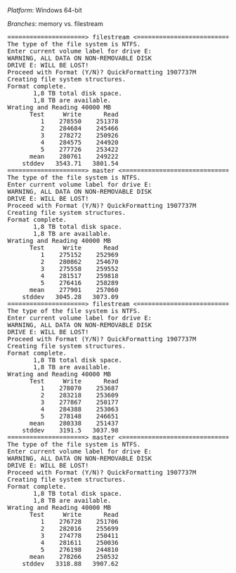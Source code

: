 *Platform*: Windows 64-bit

*Branches*: memory vs. filestream

<pre>
=====================> filestream <=======================================
The type of the file system is NTFS.
Enter current volume label for drive E:
WARNING, ALL DATA ON NON-REMOVABLE DISK
DRIVE E: WILL BE LOST!
Proceed with Format (Y/N)? QuickFormatting 1907737M
Creating file system structures.
Format complete.
       1,8 TB total disk space.
       1,8 TB are available.
Wrating and Reading 40000 MB
      Test     Write      Read
         1    278550    251378
         2    284684    245466
         3    278272    250926
         4    284575    244920
         5    277726    253422
      mean    280761    249222
    stddev   3543.71   3801.54
=====================> master <=======================================
The type of the file system is NTFS.
Enter current volume label for drive E:
WARNING, ALL DATA ON NON-REMOVABLE DISK
DRIVE E: WILL BE LOST!
Proceed with Format (Y/N)? QuickFormatting 1907737M
Creating file system structures.
Format complete.
       1,8 TB total disk space.
       1,8 TB are available.
Wrating and Reading 40000 MB
      Test     Write      Read
         1    275152    252969
         2    280862    254670
         3    275558    259552
         4    281517    259818
         5    276416    258289
      mean    277901    257060
    stddev   3045.28   3073.09
=====================> filestream <=======================================
The type of the file system is NTFS.
Enter current volume label for drive E:
WARNING, ALL DATA ON NON-REMOVABLE DISK
DRIVE E: WILL BE LOST!
Proceed with Format (Y/N)? QuickFormatting 1907737M
Creating file system structures.
Format complete.
       1,8 TB total disk space.
       1,8 TB are available.
Wrating and Reading 40000 MB
      Test     Write      Read
         1    278070    253687
         2    283218    253609
         3    277867    250177
         4    284388    253063
         5    278148    246651
      mean    280338    251437
    stddev    3191.5   3037.98
=====================> master <=======================================
The type of the file system is NTFS.
Enter current volume label for drive E:
WARNING, ALL DATA ON NON-REMOVABLE DISK
DRIVE E: WILL BE LOST!
Proceed with Format (Y/N)? QuickFormatting 1907737M
Creating file system structures.
Format complete.
       1,8 TB total disk space.
       1,8 TB are available.
Wrating and Reading 40000 MB
      Test     Write      Read
         1    276728    251706
         2    282016    255699
         3    274778    250411
         4    281611    250036
         5    276198    244810
      mean    278266    250532
    stddev   3318.88   3907.62
</pre>
